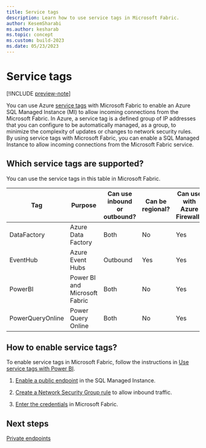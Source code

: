```yaml
---
title: Service tags
description: Learn how to use service tags in Microsoft Fabric.
author: KesemSharabi
ms.author: kesharab
ms.topic: concept
ms.custom: build-2023
ms.date: 05/23/2023
---
```


# Service tags

[!INCLUDE [preview-note](../includes/preview-note.md)]

You can use Azure [service tags](/azure/virtual-network/service-tags-overview) with Microsoft Fabric to enable an Azure SQL Managed Instance (MI) to allow incoming connections from the Microsoft Fabric. In Azure, a service tag is a defined group of IP addresses that you can configure to be automatically managed, as a group, to minimize the complexity of updates or changes to network security rules. By using service tags with Microsoft Fabric, you can enable a SQL Managed Instance to allow incoming connections from the Microsoft Fabric service.

## Which service tags are supported?

You can use the service tags in this table in Microsoft Fabric.

| Tag | Purpose | Can use inbound or outbound? | Can be regional? | Can use with Azure Firewall? |
|--|--|--|--|--|
| DataFactory | Azure Data Factory | Both | No | Yes |
| EventHub | Azure Event Hubs | Outbound | Yes | Yes |
| PowerBI | Power BI and Microsoft Fabric | Both | No | Yes |
| PowerQueryOnline | Power Query Online | Both | No | Yes |

## How to enable service tags?

To enable service tags in Microsoft Fabric, follow the instructions in [Use service tags with Power BI](/power-bi/enterprise/service-premium-service-tags).

1. [Enable a public endpoint](/power-bi/enterprise/service-premium-service-tags#enable-a-public-endpoint) in the SQL Managed Instance.

2. [Create a Network Security Group rule](/power-bi/enterprise/service-premium-service-tags#create-a-network-security-group-rule) to allow inbound traffic.

3. [Enter the credentials](/power-bi/enterprise/service-premium-service-tags#enter-the-credentials-in-power-bi) in Microsoft Fabric.

## Next steps

[Private endpoints](/power-bi/enterprise/service-security-private-links)
